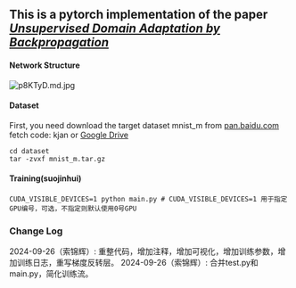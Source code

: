 ## This is a pytorch implementation of the paper *[Unsupervised Domain Adaptation by Backpropagation](http://sites.skoltech.ru/compvision/projects/grl/)*

#### Network Structure


![p8KTyD.md.jpg](https://s1.ax1x.com/2018/01/12/p8KTyD.md.jpg)

#### Dataset

First, you need download the target dataset mnist_m from [pan.baidu.com](https://pan.baidu.com/s/1pXaMkVsQf_yUT51SeYh27g) fetch code: kjan or [Google Drive](https://drive.google.com/open?id=0B_tExHiYS-0veklUZHFYT19KYjg)

```
cd dataset
tar -zvxf mnist_m.tar.gz
```

#### Training(suojinhui) 

```
CUDA_VISIBLE_DEVICES=1 python main.py # CUDA_VISIBLE_DEVICES=1 用于指定GPU编号，可选，不指定则默认使用0号GPU
```
### Change Log
2024-09-26（索锦辉）: 重整代码，增加注释，增加可视化，增加训练参数，增加训练日志，重写梯度反转层。
2024-09-26（索锦辉）: 合并test.py和main.py，简化训练流。